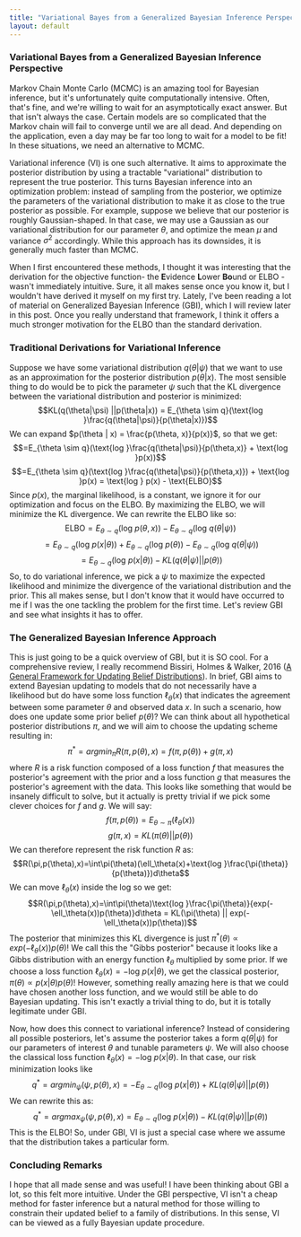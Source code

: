 ```yaml
---
title: "Variational Bayes from a Generalized Bayesian Inference Perspective"
layout: default
---
```

### Variational Bayes from a Generalized Bayesian Inference Perspective
Markov Chain Monte Carlo (MCMC) is an amazing tool for Bayesian inference, but it's unfortunately quite computationally intensive. Often, that's fine, and we're willing to wait for an asymptotically exact answer. But that isn't always the case. Certain models are so complicated that the Markov chain will fail to converge until we are all dead. And depending on the application, even a day may be far too long to wait for a model to be fit! In these situations, we need an alternative to MCMC.

Variational inference (VI) is one such alternative. It aims to approximate the posterior distribution by using a tractable "variational" distribution to represent the true posterior. This turns Bayesian inference into an optimization problem: instead of sampling from the posterior, we optimize the parameters of the variational distribution to make it as close to the true posterior as possible. For example, suppose we believe that our posterior is roughly Gaussian-shaped. In that case, we may use a Gaussian as our variational distribution for our parameter $\theta$, and optimize the mean $\mu$ and variance $\sigma^2$ accordingly. While this approach has its downsides, it is generally much faster than MCMC.

When I first encountered these methods, I thought it was interesting that the derivation for the objective function- the **E**vidence **L**ower **Bo**und or ELBO - wasn't immediately intuitive. Sure, it all makes sense once you know it, but I wouldn't have derived it myself on my first try. Lately, I've been reading a lot of material on Generalized Bayesian Inference (GBI), which I will review later in this post. Once you really understand that framework, I think it offers a much stronger motivation for the ELBO than the standard derivation.
### Traditional Derivations for Variational Inference
Suppose we have some variational distribution $q(\theta | \psi)$ that we want to use as an approximation for the posterior distribution $p(\theta | x)$. The most sensible thing to do would be to pick the parameter $\psi$ such that the KL divergence between the variational distribution and posterior is minimized:
$$KL(q(\theta|\psi) ||p(\theta|x)) = E_{\theta \sim q}(\text{log }\frac{q(\theta|\psi)}{p(\theta|x)})$$
We can expand $p(\theta | x) = \frac{p(\theta, x)}{p(x)}$, so that we get:
$$=E_{\theta \sim q}(\text{log }\frac{q(\theta|\psi)}{p(\theta,x)} + \text{log }p(x))$$
$$=E_{\theta \sim q}(\text{log }\frac{q(\theta|\psi)}{p(\theta,x)}) + \text{log }p(x) = \text{log } p(x) - \text{ELBO}$$
Since $p(x)$, the marginal likelihood, is a constant, we ignore it for our optimization and focus on the ELBO. By maximizing the ELBO, we will minimize the KL divergence. We can rewrite the ELBO like so:
$$\text{ELBO} = E_{\theta\sim q}(\text{log } p(\theta,x)) - E_{\theta\sim q}(\text{log } q(\theta|\psi))$$
$$= E_{\theta \sim q}(\text{log }p(x|\theta)) + E_{\theta\sim q}(\text{log } p(\theta)) - E_{\theta\sim q}(\text{log } q(\theta|\psi))$$
$$= E_{\theta \sim q}(\text{log }p(x|\theta)) - KL(q(\theta|\psi) || p(\theta))$$
So, to do variational inference, we pick a $\psi$ to maximize the expected likelihood and minimize the divergence of the variational distribution and the prior. This all makes sense, but I don't know that it would have occurred to me if I was the one tackling the problem for the first time. Let's review GBI and see what insights it has to offer.
### The Generalized Bayesian Inference Approach
This is just going to be a quick overview of GBI, but it is SO cool. For a comprehensive review, I really recommend Bissiri, Holmes & Walker, 2016 ([A General Framework for Updating Belief Distributions](https://arxiv.org/abs/1306.6430)). In brief, GBI aims to extend Bayesian updating to models that do not necessarily have a likelihood but do have some loss function $\ell_\theta(x)$ that indicates the agreement between some parameter $\theta$ and observed data $x$. In such a scenario, how does one update some prior belief $p(\theta)$? We can think about all hypothetical posterior distributions $\pi$, and we will aim to choose the updating scheme resulting in:
$$\pi^* = argmin_\pi R(\pi, p(\theta), x)=f(\pi,p(\theta)) + g(\pi,x)$$
where $R$ is a risk function composed of a loss function $f$ that measures the posterior's agreement with the prior and a loss function $g$ that measures the posterior's agreement with the data. This looks like something that would be insanely difficult to solve, but it actually is pretty trivial if we pick some clever choices for $f$ and $g$. We will say:
$$f(\pi,p(\theta))=E_{\theta\sim\pi}(\ell_\theta(x))$$
$$g(\pi,x)=KL(\pi(\theta)||p(\theta))$$
We can therefore represent the risk function $R$ as:
$$R(\pi,p(\theta),x)=\int\pi(\theta)(\ell_\theta(x)+\text{log }\frac{\pi(\theta)}{p(\theta)})d\theta$$
We can move $\ell_\theta(x)$ inside the log so we get:
$$R(\pi,p(\theta),x)=\int\pi(\theta)\text{log }\frac{\pi(\theta)}{exp(-\ell_\theta(x))p(\theta)}d\theta = KL(\pi(\theta) || exp(-\ell_\theta(x))p(\theta))$$
The posterior that minimizes this KL divergence is just $\pi^*(\theta) \propto exp(-\ell_\theta(x))p(\theta)$! We call this the "Gibbs posterior" because it looks like a Gibbs distribution with an energy function $\ell_\theta$ multiplied by some prior. If we choose a loss function $\ell_\theta(x) = - \text{log } p(x | \theta)$, we get the classical posterior, $\pi(\theta) \propto p(x|\theta)p(\theta)$! However, something really amazing here is that we could have chosen another loss function, and we would still be able to do Bayesian updating. This isn't exactly a trivial thing to do, but it is totally legitimate under GBI.

Now, how does this connect to variational inference? Instead of considering all possible posteriors, let's assume the posterior takes a form $q(\theta | \psi)$ for our parameters of interest $\theta$ and tunable parameters $\psi$. We will also choose the classical loss function $\ell_\theta(x) = -\text{log } p(x|\theta)$. In that case, our risk minimization looks like
$$q^*=argmin_\psi(\psi,p(\theta),x) = - E_{\theta\sim q}(\text{log } p(x|\theta)) + KL(q(\theta|\psi)||p(\theta))$$
We can rewrite this as:
$$q^*=argmax_\psi(\psi, p(\theta), x)=E_{\theta\sim q}(\text{log } p(x|\theta)) - KL(q(\theta|\psi)||p(\theta))$$
This is the ELBO! So, under GBI, VI is just a special case where we assume that the distribution takes a particular form.
### Concluding Remarks
I hope that all made sense and was useful! I have been thinking about GBI a lot, so this felt more intuitive. Under the GBI perspective, VI isn't a cheap method for faster inference but a natural method for those willing to constrain their updated belief to a family of distributions. In this sense, VI can be viewed as a fully Bayesian update procedure.
